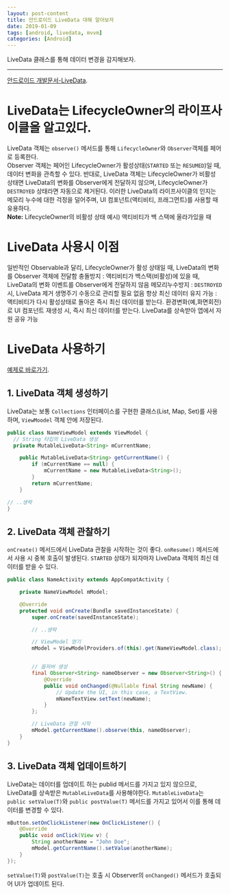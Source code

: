 ```yaml
---
layout: post-content
title: 안드로이드 LiveData 대해 알아보자
date: 2019-01-09
tags: [android, livedata, mvvm]
categories: [Android]
---
```


LiveData 클래스를 통해 데이터 변경을 감지해보자.

---

[안드로이드 개발문서-LiveData](https://developer.android.com/topic/libraries/architecture/livedata#java).    

# LiveData는 LifecycleOwner의 라이프사이클을 알고있다.
LiveData 객체는 <code class="codetainer">observe()</code> 메서드를 통해 <code class="codetainer">LifecycleOwner</code>와 <code class="codetainer">Observer</code>객체를 페어로 등록한다.    
Observer 객체는 페어인 LifecycleOwner가 활성상태(<code class="codetainer">STARTED</code> 또는 <code class="codetainer">RESUMED</code>)일 때, 데이터 변화을 관측할 수 있다. 
반대로, LiveData 객체는 LifecycleOwner가 비활성 상태면 LiveData의 변화를 Observer에게 전달하지 않으며, LifecycleOwner가 <code class="codetainer">DESTROYED</code> 상태라면 자동으로 제거된다. 
이러한 LiveData의 라이프사이클의 인지는 메모리 누수에 대한 걱정을 덜어주며, UI 컴포넌트(액티비티, 프래그먼트)를 사용할 때 유용하다.    
<span class="clr-grey">**Note:** LifecycleOwner의 비활성 상태 예시) 액티비티가 백 스택에 올라가있을 때 </span>

# LiveData 사용시 이점
<span class="li-icon">일반적인 Observable과 달리, LifecycleOwner가 활성 상태일 때, LiveData의 변화를 Observer 객체에 전달함</span>
<span class="li-icon">충돌방지 : 액티비티가 백스택(비활성)에 있을 때, LiveData의 변화 이벤트를 Observer에게 전달하지 않음</span>
<span class="li-icon">메모리누수방지 : <code class="codetainer">DESTROYED</code> 시, LiveData 제거</span>
<span class="li-icon">생명주기 수동으로 관리할 필요 없음</span>
<span class="li-icon">항상 최신 데이터 유지 가능 : 액티비티가 다시 활성상태로 돌아온 즉시 최신 데이터를 받는다.</span>
<span class="li-icon">환경변화(예,화면회전)로 UI 컴포넌트 재생성 시, 즉시 최신 데이터를 받는다.</span>
<span class="li-icon">LiveData를 상속받아 앱에서 자원 공유 가능</span>

# LiveData 사용하기
[예제로 바로가기](/android-mvvm/#LiveData).
## 1. LiveData 객체 생성하기
LiveData는 보통 <code class="codetainer">Collections</code> 인터페이스를 구현한 클래스(List, Map, Set)를 사용하며, <code class="codetainer">ViewMoodel</code> 객체 안에 저장된다. 
```java
public class NameViewModel extends ViewModel {
  // String 타입의 LiveData 생성
  private MutableLiveData<String> mCurrentName;

    public MutableLiveData<String> getCurrentName() {
        if (mCurrentName == null) {
            mCurrentName = new MutableLiveData<String>();
        }
        return mCurrentName;
    }

// ..생략
}
```
## 2. LiveData 객체 관찰하기
<code class="codetainer">onCreate()</code> 메서드에서 LiveData 관찰을 시작하는 것이 좋다.
<span class="li-icon"><code class="codetainer">onResume()</code> 메서드에서 사용 시 중복 호출이 발생된다.</span>
<span class="li-icon"><code class="codetainer">STARTED</code> 상태가 되자마자 LiveData 객체의 최신 데이터를 받을 수 있다.</span>


```java
public class NameActivity extends AppCompatActivity {

    private NameViewModel mModel;

    @Override
    protected void onCreate(Bundle savedInstanceState) {
        super.onCreate(savedInstanceState);

        // ..생략

        // ViewModel 얻기
        mModel = ViewModelProviders.of(this).get(NameViewModel.class);


        // 옵저버 생성
        final Observer<String> nameObserver = new Observer<String>() {
            @Override
            public void onChanged(@Nullable final String newName) {
                // Update the UI, in this case, a TextView.
                mNameTextView.setText(newName);
            }
        };

        // LiveData 관찰 시작
        mModel.getCurrentName().observe(this, nameObserver);
    }
}
```
## 3. LiveData 객체 업데이트하기
LiveData는 데이터를 업데이트 하는 publid 메서드를 가지고 있지 않으므로, LiveData를 상속받은 <code class="codetainer">MutableLiveData</code>를 사용해야한다. 
<code class="codetainer">MutableLiveData</code>는 <code class="codetainer">public setValue(T)</code>와 <code class="codetainer">public postValue(T)</code> 메서드를 가지고 있어서 이를 통해 데이터를 변경할 수 있다.
```java
mButton.setOnClickListener(new OnClickListener() {
    @Override
    public void onClick(View v) {
        String anotherName = "John Doe";
        mModel.getCurrentName().setValue(anotherName);
    }
});
```
<code class="codetainer">setValue(T)</code>와 <code class="codetainer">postValue(T)</code>는 호출 시 Observer의 <code class="codetainer">onChanged()</code> 메서드가 호출되어 UI가 업데이트 된다.






